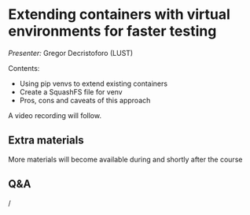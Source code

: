 # Extending containers with virtual environments for faster testing

*Presenter:* Gregor Decristoforo (LUST)

Contents:

-   Using pip venvs to extend existing containers
-   Create a SquashFS file for venv
-   Pros, cons and caveats of this approach


A video recording will follow.

<!--
<video src="https://462000265.lumidata.eu/ai-20250204/recordings/07_VirtualEnvironments.mp4" controls="controls"></video>
-->

## Extra materials

More materials will become available during and shortly after the course

<!--
-   [Presentation slides](https://462000265.lumidata.eu/ai-20250204/files/LUMI-ai-20250204-07-Extending_containers.pdf)

-   [Examples](https://github.com/Lumi-supercomputer/Getting_Started_with_AI_workshop/tree/ai-20250204/07_Extending_containers_with_virtual_environments_for_faster_testing)

-   The [additional training materials mentioned in the "Running containers" page](extra_05_RunningContainers.md#extra-materials)
    are relevant for this presentation also.
-->


## Q&A

/
